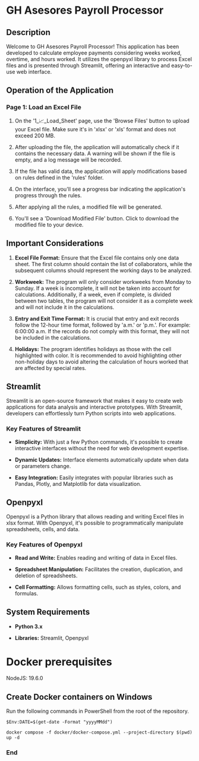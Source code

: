 # GH Asesores Payroll Processor

## Description

Welcome to GH Asesores Payroll Processor! This application has been developed to calculate employee payments considering weeks worked, overtime, and hours worked. It utilizes the openpyxl library to process Excel files and is presented through Streamlit, offering an interactive and easy-to-use web interface.

## Operation of the Application

### Page 1: Load an Excel File

1. On the '1_📈_Load_Sheet' page, use the 'Browse Files' button to upload your Excel file. Make sure it's in 'xlsx' or 'xls' format and does not exceed 200 MB.

2. After uploading the file, the application will automatically check if it contains the necessary data. A warning will be shown if the file is empty, and a log message will be recorded.

3. If the file has valid data, the application will apply modifications based on rules defined in the 'rules' folder.

4. On the interface, you'll see a progress bar indicating the application's progress through the rules.

5. After applying all the rules, a modified file will be generated.

6. You'll see a 'Download Modified File' button. Click to download the modified file to your device.

## Important Considerations

1.  **Excel File Format:** Ensure that the Excel file contains only one data sheet. The first column should contain the list of collaborators, while the subsequent columns should represent the working days to be analyzed.

2.  **Workweek:** The program will only consider workweeks from Monday to Sunday. If a week is incomplete, it will not be taken into account for calculations. Additionally, if a week, even if complete, is divided between two tables, the program will not consider it as a complete week and will not include it in the calculations.

3.  **Entry and Exit Time Format:** It is crucial that entry and exit records follow the 12-hour time format, followed by 'a.m.' or 'p.m.'. For example: 6:00:00 a.m. If the records do not comply with this format, they will not be included in the calculations.

4. **Holidays:** The program identifies holidays as those with the cell highlighted with color. It is recommended to avoid highlighting other non-holiday days to avoid altering the calculation of hours worked that are affected by special rates.

## Streamlit

Streamlit is an open-source framework that makes it easy to create web applications for data analysis and interactive prototypes. With Streamlit, developers can effortlessly turn Python scripts into web applications.

### Key Features of Streamlit

- **Simplicity:** With just a few Python commands, it's possible to create interactive interfaces without the need for web development expertise.

- **Dynamic Updates:** Interface elements automatically update when data or parameters change.

- **Easy Integration:** Easily integrates with popular libraries such as Pandas, Plotly, and Matplotlib for data visualization.

## Openpyxl

Openpyxl is a Python library that allows reading and writing Excel files in xlsx format. With Openpyxl, it's possible to programmatically manipulate spreadsheets, cells, and data.

### Key Features of Openpyxl

- **Read and Write:** Enables reading and writing of data in Excel files.

- **Spreadsheet Manipulation:** Facilitates the creation, duplication, and deletion of spreadsheets.

- **Cell Formatting:** Allows formatting cells, such as styles, colors, and formulas.

## System Requirements

- **Python 3.x**

- **Libraries:** Streamlit, Openpyxl

# Docker prerequisites
NodeJS: 19.6.0

## Create Docker containers on Windows

Run the following commands in PowerShell from the root of the repository.

`$Env:DATE=$(get-date -Format "yyyyMMdd")`

`docker compose -f docker/docker-compose.yml --project-directory $(pwd) up -d`

### End
